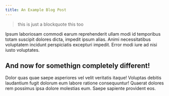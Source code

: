 ```yaml
---
title: An Example Blog Post
---
```


> this is just a blockquote
> this too

Ipsum laboriosam commodi earum reprehenderit ullam modi id temporibus totam suscipit dolores dicta, impedit ipsum alias. Animi necessitatibus voluptatem incidunt perspiciatis excepturi impedit. Error modi iure ad nisi iusto voluptates.

<!--more-->

## And now for somethign completely different!

Dolor quas quae saepe asperiores vel velit veritatis itaque! Voluptas debitis laudantium fugit dolorum eum labore ratione consequuntur! Quaerat dolores rem possimus ipsa dolore molestias eum. Saepe sapiente provident eos.
